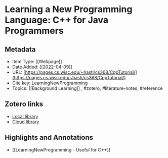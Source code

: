 # Learning a New Programming Language: C++ for Java Programmers

## Metadata

* Item Type: [[Webpage]]
* Date Added: [[2022-04-09]]
* URL: [https://pages.cs.wisc.edu/~hasti/cs368/CppTutorial/](https://pages.cs.wisc.edu/~hasti/cs368/CppTutorial/)
* Cite key: LearningNewProgramming
* Topics: [[Background Learning]]
, #zotero, #literature-notes, #reference


##  Zotero links
* [Local library](zotero://select/items/1_6VZTE8IA)
* [Cloud library](http://zotero.org/users/9285361/items/6VZTE8IA)

## Highlights and Annotations

- [[LearningNewProgramming - Useful for C++]]